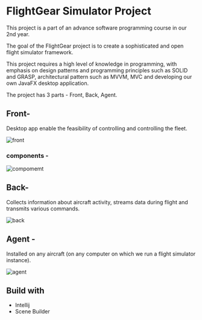 # FlightGear Simulator Project 

This project is a part of an advance software programming course in our 2nd year.

The goal of the FlightGear project is to create a sophisticated and open flight simulator framework.

This project requires a high level of knowledge in programming, with emphasis on design patterns and programming principles such as SOLID and GRASP, 
architectural pattern such as MVVM, MVC and developing our own JavaFX desktop application.

The project has 3 parts - Front, Back, Agent.

<h2>Front-</h2>

Desktop app enable the feasibility of controlling and controlling the fleet.

![front](https://user-images.githubusercontent.com/94534918/167295686-eb0b0996-744f-4e24-9f90-02f24f7264fa.jpg)

<h3>components - </h3>

![compomemt](https://user-images.githubusercontent.com/94534918/167295737-9c5d89c4-7c5f-4288-b5c1-23e0678869aa.jpg)

<h2>Back-</h2>

 Collects information about aircraft activity, streams data during flight and transmits various commands.

![back](https://user-images.githubusercontent.com/94534918/167295757-20a40517-d57d-4fbb-8193-161583c4833d.jpg)

<h2>Agent -</h2> 

Installed on any aircraft (on any computer on which we run a flight simulator instance).

![agent](https://user-images.githubusercontent.com/94534918/167295647-cc75e06c-e20f-4aff-96bd-8a25d40a4596.jpg)
  
  <h2>Build with</h2>
  <ul>
  <li>Intellij</li>
  <li>  Scene Builder</li>
 
  </ul>


